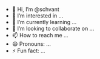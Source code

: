 - 👋 Hi, I’m @schvant
- 👀 I’m interested in ...
- 🌱 I’m currently learning ...
- 💞️ I’m looking to collaborate on ...
- 📫 How to reach me ...
- 😄 Pronouns: ...
- ⚡ Fun fact: ...

<!---
schvant/schvant is a ✨ special ✨ repository because its `README.md` (this file) appears on your GitHub profile.
You can click the Preview link to take a look at your changes.
--->
